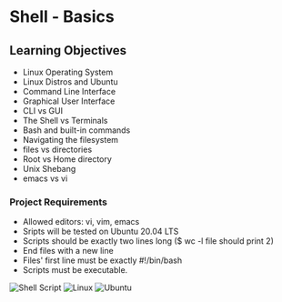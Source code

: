 # Shell - Basics

## Learning Objectives
* Linux Operating System
* Linux Distros and Ubuntu
* Command Line Interface
* Graphical User Interface
* CLI vs GUI
* The Shell vs Terminals
* Bash and built-in commands
* Navigating the filesystem
* files vs directories
* Root vs Home directory
* Unix Shebang
* emacs vs vi

### Project Requirements
* Allowed editors: vi, vim, emacs
* Sripts will be tested on Ubuntu 20.04 LTS
* Scripts should be exactly two lines long ($ wc -l file should print 2)
* End files with a new line
* Files' first line must be exactly #!/bin/bash
* Scripts must be executable.

![Shell Script](https://img.shields.io/badge/shell_script-%23121011.svg?style=for-the-badge&logo=gnu-bash&logoColor=white) ![Linux](https://img.shields.io/badge/Linux-FCC624?style=for-the-badge&logo=linux&logoColor=black) ![Ubuntu](https://img.shields.io/badge/Ubuntu-E95420?style=for-the-badge&logo=ubuntu&logoColor=white)
